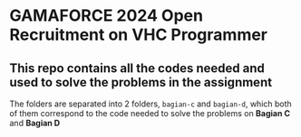 # GAMAFORCE 2024 Open Recruitment on VHC Programmer
## This repo contains all the codes needed and used to solve the problems in the assignment
The folders are separated into 2 folders, `bagian-c` and `bagian-d`, which both of them correspond to the code needed to solve the problems on **Bagian C** and **Bagian D**